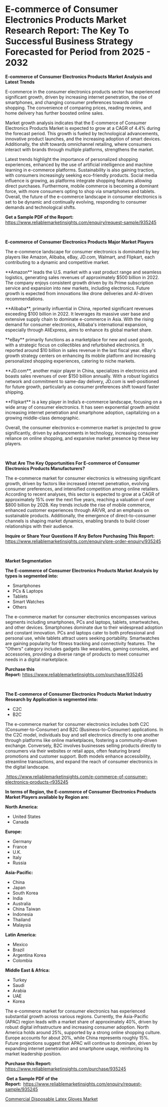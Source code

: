 <p><h1>E-commerce of Consumer Electronics Products Market Research Report: The Key To Successful Business Strategy Forecasted for Period from 2025 - 2032</h1></p><p><strong>E-commerce of Consumer Electronics Products Market Analysis and Latest Trends</strong></p>
<p><p>E-commerce in the consumer electronics products sector has experienced significant growth, driven by increasing internet penetration, the rise of smartphones, and changing consumer preferences towards online shopping. The convenience of comparing prices, reading reviews, and home delivery has further boosted online sales. </p><p>Market growth analysis indicates that the E-commerce of Consumer Electronics Products Market is expected to grow at a CAGR of 4.4% during the forecast period. This growth is fueled by technological advancements, innovative product launches, and the increasing adoption of smart devices. Additionally, the shift towards omnichannel retailing, where consumers interact with brands through multiple platforms, strengthens the market.</p><p>Latest trends highlight the importance of personalized shopping experiences, enhanced by the use of artificial intelligence and machine learning in e-commerce platforms. Sustainability is also gaining traction, with consumers increasingly seeking eco-friendly products. Social media influence is growing, as platforms integrate shopping features allowing direct purchases. Furthermore, mobile commerce is becoming a dominant force, with more consumers opting to shop via smartphones and tablets. Overall, the future of the e-commerce landscape in consumer electronics is set to be dynamic and continually evolving, responding to consumer demands and technological shifts.</p></p>
<p><strong>Get a Sample PDF of the Report:&nbsp;</strong> <a href="https://www.reliablemarketinsights.com/enquiry/request-sample/935245?utm_campaign=3121&utm_medium=2&utm_source=Github&utm_content=ia&utm_term=05042025&utm_id=e-commerce-of-consumer-electronics-products">https://www.reliablemarketinsights.com/enquiry/request-sample/935245</a></p>
<p>&nbsp;</p>
<p><strong>E-commerce of Consumer Electronics Products Major Market Players</strong></p>
<p><p>The e-commerce landscape for consumer electronics is dominated by key players like Amazon, Alibaba, eBay, JD.com, Walmart, and Flipkart, each contributing to a dynamic and competitive market.</p><p>**Amazon** leads the U.S. market with a vast product range and seamless logistics, generating sales revenues of approximately $500 billion in 2022. The company enjoys consistent growth driven by its Prime subscription service and expansion into new markets, including electronics. Future growth is expected from innovations like drone deliveries and AI-driven recommendations.</p><p>**Alibaba**, primarily influential in China, reported significant revenues exceeding $100 billion in 2022. It leverages its massive user base and extensive supply chain to dominate e-commerce in Asia. With the rising demand for consumer electronics, Alibaba's international expansion, especially through AliExpress, aims to enhance its global market share.</p><p>**eBay** primarily functions as a marketplace for new and used goods, with a strategic focus on collectibles and refurbished electronics. It reported around $10 billion in sales revenue in the last fiscal year. eBay's growth strategy centers on enhancing its mobile platform and increasing personalized shopping experiences, catering to niche markets.</p><p>**JD.com**, another major player in China, specializes in electronics and boasts sales revenues of over $150 billion annually. With a robust logistics network and commitment to same-day delivery, JD.com is well-positioned for future growth, particularly as consumer preferences shift toward faster shipping.</p><p>**Flipkart** is a key player in India’s e-commerce landscape, focusing on a wide array of consumer electronics. It has seen exponential growth amidst increasing internet penetration and smartphone adoption, capitalizing on a growing middle-class demographic.</p><p>Overall, the consumer electronics e-commerce market is projected to grow significantly, driven by advancements in technology, increasing consumer reliance on online shopping, and expansive market presence by these key players.</p></p>
<p>&nbsp;</p>
<p><strong>What Are The Key Opportunities For E-commerce of Consumer Electronics Products Manufacturers?</strong></p>
<p><p>The e-commerce market for consumer electronics is witnessing significant growth, driven by factors like increased internet penetration, evolving consumer preferences, and intensified competition among online retailers. According to recent analyses, this sector is expected to grow at a CAGR of approximately 15% over the next five years, reaching a valuation of over $800 billion by 2028. Key trends include the rise of mobile commerce, enhanced customer experiences through AR/VR, and an emphasis on sustainable products. Additionally, the emergence of direct-to-consumer channels is shaping market dynamics, enabling brands to build closer relationships with their audience.</p></p>
<p><strong>Inquire or Share Your Questions If Any Before Purchasing This Report:</strong> <a href="https://www.reliablemarketinsights.com/enquiry/pre-order-enquiry/935245?utm_campaign=3121&utm_medium=2&utm_source=Github&utm_content=ia&utm_term=05042025&utm_id=e-commerce-of-consumer-electronics-products">https://www.reliablemarketinsights.com/enquiry/pre-order-enquiry/935245</a></p>
<p>&nbsp;</p>
<p><strong>Market Segmentation</strong></p>
<p><strong>The E-commerce of Consumer Electronics Products Market Analysis by types is segmented into:</strong></p>
<p><ul><li>Smartphones</li><li>PCs & Laptops</li><li>Tablets</li><li>Smart Watches</li><li>Others</li></ul></p>
<p><p>The e-commerce market for consumer electronics encompasses various segments including smartphones, PCs and laptops, tablets, smartwatches, and other devices. Smartphones dominate due to their widespread adoption and constant innovation. PCs and laptops cater to both professional and personal use, while tablets attract users seeking portability. Smartwatches are gaining popularity for fitness tracking and connectivity features. The "Others" category includes gadgets like wearables, gaming consoles, and accessories, providing a diverse range of products to meet consumer needs in a digital marketplace.</p></p>
<p><strong>Purchase this Report:&nbsp;</strong><a href="https://www.reliablemarketinsights.com/purchase/935245?utm_campaign=3121&utm_medium=2&utm_source=Github&utm_content=ia&utm_term=05042025&utm_id=e-commerce-of-consumer-electronics-products">https://www.reliablemarketinsights.com/purchase/935245</a></p>
<p>&nbsp;</p>
<p><strong>The E-commerce of Consumer Electronics Products Market Industry Research by Application is segmented into:</strong></p>
<p><ul><li>C2C</li><li>B2C</li></ul></p>
<p><p>The e-commerce market for consumer electronics includes both C2C (Consumer-to-Consumer) and B2C (Business-to-Consumer) applications. In the C2C model, individuals buy and sell electronics directly to one another through platforms like online marketplaces, fostering a community-driven exchange. Conversely, B2C involves businesses selling products directly to consumers via their websites or retail apps, often featuring brand promotions and customer support. Both models enhance accessibility, streamline transactions, and expand the reach of consumer electronics in the digital landscape.</p></p>
<p><a href="https://www.reliablemarketinsights.com/e-commerce-of-consumer-electronics-products-r935245?utm_campaign=3121&utm_medium=2&utm_source=Github&utm_content=ia&utm_term=05042025&utm_id=e-commerce-of-consumer-electronics-products">&nbsp;https://www.reliablemarketinsights.com/e-commerce-of-consumer-electronics-products-r935245</a></p>
<p><strong>In terms of Region, the E-commerce of Consumer Electronics Products Market Players available by Region are:</strong></p>
<p>
    <p> <strong> North America: </strong>
        <ul>
            <li>United States</li>
            <li>Canada</li>
        </ul>
        </p> 
    <p> <strong> Europe: </strong>
        <ul>
            <li>Germany</li>
            <li>France</li>
            <li>U.K.</li>
            <li>Italy</li>
            <li>Russia</li>
        </ul>
        </p> 
    <p> <strong> Asia-Pacific: </strong>
        <ul>
            <li>China</li>
            <li>Japan</li>
            <li>South Korea</li>
            <li>India</li>
            <li>Australia</li>
            <li>China Taiwan</li>
            <li>Indonesia</li>
            <li>Thailand</li>
            <li>Malaysia</li>
        </ul>
        </p> 
    <p> <strong> Latin America: </strong>
        <ul>
            <li>Mexico</li>
            <li>Brazil</li>
            <li>Argentina Korea</li>
            <li>Colombia</li>
        </ul>
        </p> 
    <p> <strong> Middle East & Africa: </strong>
        <ul>
            <li>Turkey</li>
            <li>Saudi</li>
            <li>Arabia</li>
            <li>UAE</li>
            <li>Korea</li>
        </ul>
    </p>
    </p>
<p><p>The e-commerce market for consumer electronics has experienced substantial growth across various regions. Currently, the Asia-Pacific (APAC) region leads with a market share of approximately 40%, driven by robust digital infrastructure and increasing consumer adoption. North America holds around 25%, supported by a strong online shopping culture. Europe accounts for about 20%, while China represents roughly 15%. Future projections suggest that APAC will continue to dominate, driven by expanding internet penetration and smartphone usage, reinforcing its market leadership position.</p></p>
<p><strong>Purchase this Report: </strong><a href="https://www.reliablemarketinsights.com/purchase/935245?utm_campaign=3121&utm_medium=2&utm_source=Github&utm_content=ia&utm_term=05042025&utm_id=e-commerce-of-consumer-electronics-products">https://www.reliablemarketinsights.com/purchase/935245</a></p>
<p>&nbsp;<strong>Get a Sample PDF of the Report:&nbsp;&nbsp;</strong><a href="https://www.reliablemarketinsights.com/enquiry/request-sample/935245?utm_campaign=3121&utm_medium=2&utm_source=Github&utm_content=ia&utm_term=05042025&utm_id=e-commerce-of-consumer-electronics-products">https://www.reliablemarketinsights.com/enquiry/request-sample/935245</a></p>
<p><strong></strong></p>
<p><p><a href="https://github.com/vassihucz/Market-Research-Report-List-1/blob/main/commercial-disposable-latex-gloves-market.md?utm_campaign=3121&utm_medium=2&utm_source=Github&utm_content=ia&utm_term=05042025&utm_id=e-commerce-of-consumer-electronics-products">Commercial Disposable Latex Gloves Market</a></p></p>